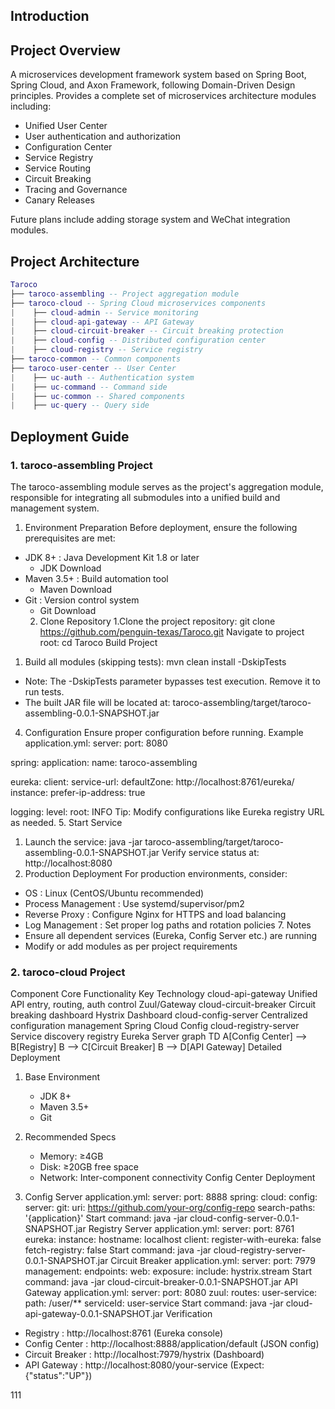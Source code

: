 ## Introduction

## Project Overview

A microservices development framework system based on Spring Boot, Spring Cloud, and Axon Framework, following Domain-Driven Design principles. Provides a complete set of microservices architecture modules including:
- Unified User Center
- User authentication and authorization
- Configuration Center
- Service Registry
- Service Routing
- Circuit Breaking
- Tracing and Governance
- Canary Releases

Future plans include adding storage system and WeChat integration modules.

## Project Architecture

```lua
Taroco
├── taroco-assembling -- Project aggregation module
├── taroco-cloud -- Spring Cloud microservices components
|    ├── cloud-admin -- Service monitoring
|    ├── cloud-api-gateway -- API Gateway
|    ├── cloud-circuit-breaker -- Circuit breaking protection
|    ├── cloud-config -- Distributed configuration center
|    ├── cloud-registry -- Service registry
├── taroco-common -- Common components
├── taroco-user-center -- User Center
|    ├── uc-auth -- Authentication system
|    ├── uc-command -- Command side
|    ├── uc-common -- Shared components
|    ├── uc-query -- Query side
```
## Deployment Guide
### 1. taroco-assembling Project
The taroco-assembling module serves as the project's aggregation module, responsible for integrating all submodules into a unified build and management system.
 1. Environment Preparation
Before deployment, ensure the following prerequisites are met:

- JDK 8+ : Java Development Kit 1.8 or later
  - JDK Download
- Maven 3.5+ : Build automation tool
  - Maven Download
- Git : Version control system
  - Git Download 
  2. Clone Repository
1.Clone the project repository:
git clone https://github.com/penguin-texas/Taroco.git
Navigate to project root:
cd Taroco
Build Project
1. Build all modules (skipping tests):
mvn clean install -DskipTests
- Note: The -DskipTests parameter bypasses test execution. Remove it to run tests.
- The built JAR file will be located at:
taroco-assembling/target/taroco-assembling-0.0.1-SNAPSHOT.jar
4. Configuration
Ensure proper configuration before running. Example application.yml:
server:
  port: 8080

spring:
  application:
    name: taroco-assembling

eureka:
  client:
    service-url:
      defaultZone: http://localhost:8761/eureka/
  instance:
    prefer-ip-address: true

logging:
  level:
    root: INFO
    Tip: Modify configurations like Eureka registry URL as needed.
 5. Start Service
1. Launch the service:
java -jar taroco-assembling/target/taroco-assembling-0.0.1-SNAPSHOT.jar
Verify service status at:
http://localhost:8080
6. Production Deployment
For production environments, consider:

- OS : Linux (CentOS/Ubuntu recommended)
- Process Management : Use systemd/supervisor/pm2
- Reverse Proxy : Configure Nginx for HTTPS and load balancing
- Log Management : Set proper log paths and rotation policies 7. Notes
- Ensure all dependent services (Eureka, Config Server etc.) are running
- Modify or add modules as per project requirements
### 2. taroco-cloud Project
Component Core Functionality Key Technology cloud-api-gateway Unified API entry, routing, auth control Zuul/Gateway cloud-circuit-breaker Circuit breaking dashboard Hystrix Dashboard cloud-config-server Centralized configuration management Spring Cloud Config cloud-registry-server Service discovery registry Eureka Server
graph TD
    A[Config Center] --> B[Registry]
    B --> C[Circuit Breaker]
    B --> D[API Gateway]
    Detailed Deployment
1. Base Environment
   
   - JDK 8+
   - Maven 3.5+
   - Git
2. Recommended Specs
   
   - Memory: ≥4GB
   - Disk: ≥20GB free space
   - Network: Inter-component connectivity Config Center Deployment
1. Config Server application.yml:
server:
  port: 8888
spring:
  cloud:
    config:
      server:
        git:
          uri: https://github.com/your-org/config-repo
          search-paths: '{application}'
          Start command:
          java -jar cloud-config-server-0.0.1-SNAPSHOT.jar
          Registry Server application.yml:
          server:
  port: 8761
eureka:
  instance:
    hostname: localhost
  client:
    register-with-eureka: false
    fetch-registry: false
    Start command:
    java -jar cloud-registry-server-0.0.1-SNAPSHOT.jar
    Circuit Breaker application.yml:
    server:
  port: 7979
management:
  endpoints:
    web:
      exposure:
        include: hystrix.stream
        Start command:
        java -jar cloud-circuit-breaker-0.0.1-SNAPSHOT.jar
        API Gateway application.yml:
        server:
  port: 8080
zuul:
  routes:
    user-service:
      path: /user/**
      serviceId: user-service
      Start command:
      java -jar cloud-api-gateway-0.0.1-SNAPSHOT.jar
      Verification
- Registry : http://localhost:8761 (Eureka console)
- Config Center : http://localhost:8888/application/default (JSON config)
- Circuit Breaker : http://localhost:7979/hystrix (Dashboard)
- API Gateway : http://localhost:8080/your-service (Expect: {"status":"UP"})
<!-- by zlg -->

<!-- by zzh -->
111

